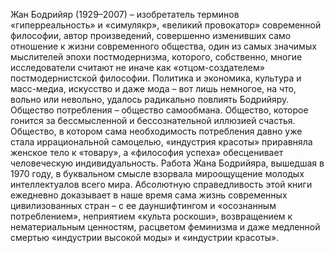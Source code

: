 <!--2024-01-21 22:32:17-->
Жан Бодрийяр (1929–2007) – изобретатель терминов «гиперреальность» и «симулякр», «великий провокатор» современной философии, автор произведений, совершенно изменивших само отношение к жизни современного общества, один из самых значимых мыслителей эпохи постмодернизма, которого, собственно, многие исследователи считают не иначе как «отцом-создателем» постмодернистской философии. Политика и экономика, культура и масс-медиа, искусство и даже мода – вот лишь немногое, на что, вольно или невольно, удалось радикально повлиять Бодрийяру. Общество потребления – общество самообмана. Общество, которое гонится за бессмысленной и бессознательной иллюзией счастья. Общество, в котором сама необходимость потребления давно уже стала иррациональной самоцелью, «индустрия красоты» приравняла женское тело к «товару», а «философия успеха» обесценивает человеческую индивидуальность. Работа Жана Бодрийяра, вышедшая в 1970 году, в буквальном смысле взорвала мироощущение молодых интеллектуалов всего мира. Абсолютную справедливость этой книги ежедневно доказывает в наше время сама жизнь современных цивилизованных стран – с ее дауншифтингом и «осознанным потреблением», неприятием «культа роскоши», возвращением к нематериальным ценностям, расцветом феминизма и даже медленной смертью «индустрии высокой моды» и «индустрии красоты».